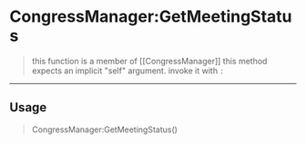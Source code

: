 # CongressManager:GetMeetingStatus
> this function is a member of [[CongressManager]]
> this method expects an implicit "self" argument. invoke it with `:`
-----
## Usage
> CongressManager:GetMeetingStatus()
